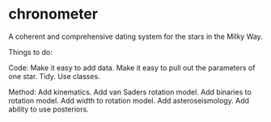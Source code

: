 # chronometer
A coherent and comprehensive dating system for the stars in the Milky Way.

Things to do:

Code:
Make it easy to add data.
Make it easy to pull out the parameters of one star.
Tidy.
Use classes.

Method:
Add kinematics.
Add van Saders rotation model.
Add binaries to rotation model.
Add width to rotation model.
Add asteroseismology.
Add ability to use posteriors.
